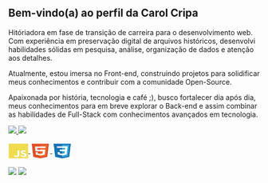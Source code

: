 ## Bem-vindo(a) ao perfil da Carol Cripa 

<p>
 Hitóriadora em fase de transição de carreira para o desenvolvimento web. Com experiência em preservação digital de arquivos históricos, desenvolvi habilidades sólidas em pesquisa, análise, organização de dados e atenção aos detalhes.

Atualmente, estou imersa no Front-end, construindo projetos para solidificar meus conhecimentos e contribuir com a comunidade 
Open-Source.

Apaixonada por história, tecnologia e café ;), busco fortalecer dia após dia, meus conhecimentos para em breve explorar o Back-end e assim combinar as habilidades de Full-Stack com conhecimentos avançados em tecnologia.
</p>

 <div>
   <a href="https://github.com/carolcripa">
   <img height="180em" src="https://github-readme-stats.vercel.app/api?username=CarolCripa&show_icons=true&theme=gruvbox&include_all_commits=true&count_private=true"/>
   <img height="180em" src="https://github-readme-stats.vercel.app/api/top-langs/?username=CarolCripa&layout=compact&langs_count=6&theme=gruvbox"/>
</div>
    
<div style="display: inline_block"><br>
  <img align="center" alt="Js" height="30" width="40" src="https://raw.githubusercontent.com/devicons/devicon/master/icons/javascript/javascript-plain.svg">
  <img align="center" alt="HTML" height="30" width="40" src="https://raw.githubusercontent.com/devicons/devicon/master/icons/html5/html5-original.svg">
  <img align="center" alt="CSS" height="30" width="40" src="https://raw.githubusercontent.com/devicons/devicon/master/icons/css3/css3-original.svg">
</div>
 
<br>
 
<div>
  <a href = "mailto:carolcripa@gmail.com"><img src="https://img.shields.io/badge/-Gmail-%23333?style=for-the-badge&logo=gmail&logoColor=white" target="_blank"></a>
  <a href="https://www.linkedin.com/in/carol-cripa" target="_blank"><img src="https://img.shields.io/badge/-LinkedIn-%230077B5?style=for-the-badge&logo=linkedin&logoColor=white" target="_blank"></a>
</div>

